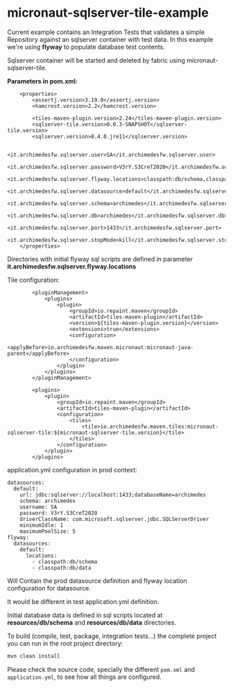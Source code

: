 # micronaut-sqlserver-tile-example

Current example contains an Integration Tests that validates a simple Repository against an sqlserver container with test data.
In this example we're using **flyway** to populate database test contents.

Sqlserver container will be started and deleted by fabric using micronaut-sqlserver-tile.

**Parameters in pom.xml:**
```
    <properties>
        <assertj.version>3.19.0</assertj.version>
        <hamcrest.version>2.2</hamcrest.version>

        <tiles-maven-plugin.version>2.24</tiles-maven-plugin.version>
        <sqlserver-tile.version>0.0.3-SNAPSHOT</sqlserver-tile.version>
        <sqlserver.version>8.4.0.jre11</sqlserver.version>

        <it.archimedesfw.sqlserver.user>SA</it.archimedesfw.sqlserver.user>
        <it.archimedesfw.sqlserver.password>V3rY.S3CreT2020</it.archimedesfw.sqlserver.password>
        <it.archimedesfw.sqlserver.flyway.locations>classpath:db/schema,classpath:db/data</it.archimedesfw.sqlserver.flyway.locations>
        <it.archimedesfw.sqlserver.datasource>default</it.archimedesfw.sqlserver.datasource>
        <it.archimedesfw.sqlserver.schema>archimedes</it.archimedesfw.sqlserver.schema>
        <it.archimedesfw.sqlserver.db>archimedes</it.archimedesfw.sqlserver.db>
        <it.archimedesfw.sqlserver.port>1433</it.archimedesfw.sqlserver.port>
        <it.archimedesfw.sqlserver.stopMode>kill</it.archimedesfw.sqlserver.stopMode>
    </properties>
```
Directories with initial flyway sql scripts are defined in parameter **it.archimedesfw.sqlserver.flyway.locations**

Tile configuration:

```
        <pluginManagement>
            <plugins>
                <plugin>
                    <groupId>io.repaint.maven</groupId>
                    <artifactId>tiles-maven-plugin</artifactId>
                    <version>${tiles-maven-plugin.version}</version>
                    <extensions>true</extensions>
                    <configuration>
                        <applyBefore>io.archimedesfw.maven.micronaut:micronaut-java-parent</applyBefore>
                    </configuration>
                </plugin>
            </plugins>
        </pluginManagement>

        <plugins>
            <plugin>
                <groupId>io.repaint.maven</groupId>
                <artifactId>tiles-maven-plugin</artifactId>
                <configuration>
                    <tiles>
                        <tile>io.archimedesfw.maven.tiles:micronaut-sqlserver-tile:${micronaut-sqlserver-tile.version}</tile>
                    </tiles>
                </configuration>
            </plugin>
        </plugins>
```

application.yml configuration in prod context:
```
datasources:
  default:
    url: jdbc:sqlserver://localhost:1433;databaseName=archimedes
    schema: archimedes
    username: SA
    password: V3rY.S3CreT2020
    driverClassName: com.microsoft.sqlserver.jdbc.SQLServerDriver
    minimumIdle: 1
    maximumPoolSize: 5
flyway:
  datasources:
    default:
      locations:
        - classpath:db/schema
        - classpath:db/data
```
Will Contain the prod datasource definition and flyway location configuration for datasource.

It would be different in test application.yml definition.


Initial database data is defined in sql scripts located at **resources/db/schema** and **resources/db/data** directories.

To build (compile, test, package, integration tests...) the complete project you can run in the root project directory:

 ```bash
mvn clean install
```

Please check the source code, specially the different `pom.xml` and `application.yml`, to see how all things are configured.